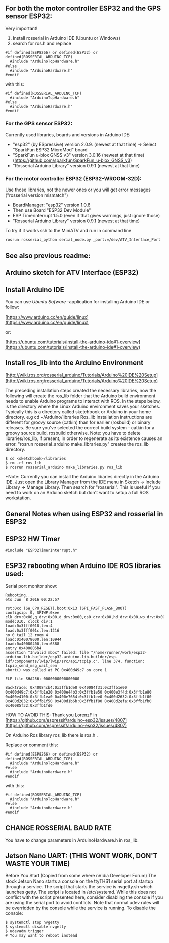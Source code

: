 ## For both the motor controller ESP32 and the GPS sensor ESP32:

Very important!
1. Install rosserial in Arduino IDE (Ubuntu or Windows)
2. search for ros.h and replace

```
#if defined(ESP8266) or defined(ESP32) or defined(ROSSERIAL_ARDUINO_TCP)
  #include "ArduinoTcpHardware.h"
#else
  #include "ArduinoHardware.h"
#endif
```

with this:

```
#if defined(ROSSERIAL_ARDUINO_TCP)
  #include "ArduinoTcpHardware.h"
#else
  #include "ArduinoHardware.h"
#endif
```

### For the GPS sensor ESP32:
Currently used libraries, boards and versions in Arduino IDE:
- "esp32" (by ESpressive) version 2.0.9. (newest at that time) -> Select "SparkFun ESP32 MicroMod" board
- "SparkFun u-blox GNSS v3" version 3.0.16 (newest at that time) (https://github.com/sparkfun/SparkFun_u-blox_GNSS_v3)
- "Rosserial Arduino Library" version 0.9.1 (newest at that time)

### For the motor controller ESP32 (ESP32-WROOM-32D):
Use those libraries, not the newer ones or you will get error messages ("rosserial version mismatch")
- BoardManager: "esp32"  version 1.0.6
- Then use Board "ESP32 Dev Module"
- ESP Timerinterrupt 1.5.0 (even if that gives warnings, just ignore those)
-  "Rosserial Arduino Library" version 0.9.1 (newest at that time)

To try if it works ssh to the MiniATV and run in command line
```
rosrun rosserial_python serial_node.py _port:=/dev/ATV_Interface_Port
```



## See also previous readme:


## Arduino sketch for ATV Interface (ESP32)
## Install Arduino IDE
You can use _Ubuntu Sofware_ -application for installing Arduino IDE
or follow:

[https://www.arduino.cc/en/guide/linux](https://www.arduino.cc/en/guide/linux)

or:

[https://ubuntu.com/tutorials/install-the-arduino-ide#1-overview](https://ubuntu.com/tutorials/install-the-arduino-ide#1-overview)

## Install ros_lib into the Arduino Environment
[http://wiki.ros.org/rosserial_arduino/Tutorials/Arduino%20IDE%20Setup](http://wiki.ros.org/rosserial_arduino/Tutorials/Arduino%20IDE%20Setup)

The preceding installation steps created the necessary libraries, now the following will create the ros_lib folder that the Arduino build environment needs to enable Arduino programs to interact with ROS.
In the steps below, <sketchbook> is the directory where the Linux Arduino environment saves your sketches. Typically this is a directory called sketchbook or Arduino in your home directory. e.g cd ~/Arduino/libraries
Ros_lib installation instructions are different for groovy source (catkin) than for earlier (rosbuild) or binary releases. Be sure you've selected the correct build system - catkin for a groovy source build, rosbuild otherwise.
Note: you have to delete libraries/ros_lib, if present, in order to regenerate as its existence causes an error. "rosrun rosserial_arduino make_libraries.py" creates the ros_lib directory.
```
$ cd <sketchbook>/libraries
$ rm -rf ros_lib
$ rosrun rosserial_arduino make_libraries.py ros_lib
```
*Note: Currently you can install the Arduino libaries directly in the Arduino IDE. Just open the Library Manager from the IDE menu in Sketch -> Include Library -> Manage Library. Then search for "rosserial". This is useful if you need to work on an Arduino sketch but don't want to setup a full ROS workstation.

  
## General Notes when using ESP32 and rosserial in ESP32
  
## ESP32 HW Timer
```
#include "ESP32TimerInterrupt.h"
``` 
  
## ESP32 rebooting when Arduino IDE ROS libraries used:
Serial port monitor show:
  
```
Rebooting...
ets Jun  8 2016 00:22:57

rst:0xc (SW_CPU_RESET),boot:0x13 (SPI_FAST_FLASH_BOOT)
configsip: 0, SPIWP:0xee
clk_drv:0x00,q_drv:0x00,d_drv:0x00,cs0_drv:0x00,hd_drv:0x00,wp_drv:0x00
mode:DIO, clock div:1
load:0x3fff0018,len:4
load:0x3fff001c,len:1216
ho 0 tail 12 room 4
load:0x40078000,len:10944
load:0x40080400,len:6388
entry 0x400806b4
assertion "Invalid mbox" failed: file "/home/runner/work/esp32-arduino-lib-builder/esp32-arduino-lib-builder/esp-idf/components/lwip/lwip/src/api/tcpip.c", line 374, function: tcpip_send_msg_wait_sem
abort() was called at PC 0x400d49c7 on core 1

ELF file SHA256: 0000000000000000

Backtrace: 0x40084cb4:0x3ffb1de0 0x40084f31:0x3ffb1e00 0x400d49c7:0x3ffb1e20 0x400e44b3:0x3ffb1e50 0x400e3f4d:0x3ffb1e80 0x400e4100:0x3ffb1ea0 0x400e7654:0x3ffb1ee0 0x400d2632:0x3ffb1f00 0x400d2032:0x3ffb1f50 0x400d1b6b:0x3ffb1f80 0x400d2efa:0x3ffb1fb0 0x40085f32:0x3ffb1fd0

```
  
HOW TO AVOID THIS:
Thank you LorenzF in [https://github.com/espressif/arduino-esp32/issues/4807](https://github.com/espressif/arduino-esp32/issues/4807)

On Arduino Ros library ros_lib there is ros.h .

Replace or comment this:
```
#if defined(ESP8266) or defined(ESP32) or defined(ROSSERIAL_ARDUINO_TCP)
  #include "ArduinoTcpHardware.h"
#else
  #include "ArduinoHardware.h"
#endif
```
with this:
```
#if defined(ROSSERIAL_ARDUINO_TCP)
  #include "ArduinoTcpHardware.h"
#else
  #include "ArduinoHardware.h"
#endif
```

## CHANGE ROSSERIAL BAUD RATE
You have to change parameters in ArduinoHardware.h in ros_lib.

## Jetson Nano UART: (THIS WONT WORK, DON'T WASTE YOUR TIME)
Before You Start
(Copied from some where nVidia Developer Forum) The stock Jetson Nano starts a console on the ttyTHS1 serial port at startup through a service. The script that starts the service is nvgetty.sh which launches getty. The script is located in /etc/systemd. While this does not conflict with the script presented here, consider disabling the console if you are using the serial port to avoid conflicts. Note that normal udev rules will be overridden by the console while the service is running. To disable the console:
```
$ systemctl stop nvgetty
$ systemctl disable nvgetty
$ udevadm trigger
# You may want to reboot instead
```
